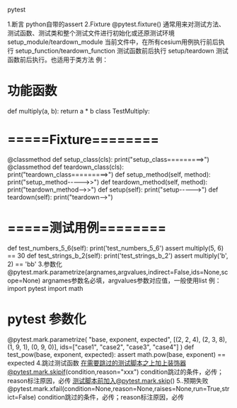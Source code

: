pytest

1.断言
python自带的assert
2.Fixture
@pytest.fixture()
通常用来对测试方法、测试函数、测试类和整个测试文件进行初始化或还原测试环境
setup_module/teardown_module 当前文件中，在所有cesium用例执行前后执行
setup_function/teardown_function 测试函数前后执行
setup/teardown 测试函数前后执行。也适用于类方法
例：
# 功能函数
def multiply(a, b):
return a * b
class TestMultiply:
# =====Fixture========
@classmethod
def setup_class(cls):
print("setup_class=========>")
@classmethod
def teardown_class(cls):
print("teardown_class=========>")
def setup_method(self, method):
print("setup_method----->>")
def teardown_method(self, method):
print("teardown_method-->>")
def setup(self):
print("setup----->") 
def teardown(self):
print("teardown-->")
# =====测试用例========
def test_numbers_5_6(self):
print('test_numbers_5_6')
assert multiply(5, 6) == 30
def test_strings_b_2(self):
print('test_strings_b_2')
assert multiply('b', 2) == 'bb' 
3.参数化
@pytest.mark.parametrize(argnames,argvalues,indirect=False,ids=None,scope=None)
argnames参数名必填，argvalues参数对应值，一般使用list
例：
import pytest
import math
# pytest 参数化
@pytest.mark.parametrize(
"base, exponent, expected",
[(2, 2, 4),
(2, 3, 8),
(1, 9, 1),
(0, 9, 0)],
ids=["case1", "case2", "case3", "case4"]
)
def test_pow(base, exponent, expected):
assert math.pow(base, exponent) == expected 
4.跳过测试函数
在需要跳过的测试脚本之上加上装饰器@pytest.mark.skipif(condition,reason="xxx")
condition跳过的条件，必传；reason标注原因，必传
测试脚本前加入@pytest.mark.skip()
5..预期失败
@pytest.mark.xfail(condition=None,reason=None,raises=None,run=True,strict=False)
condition跳过的条件，必传；reason标注原因，必传

